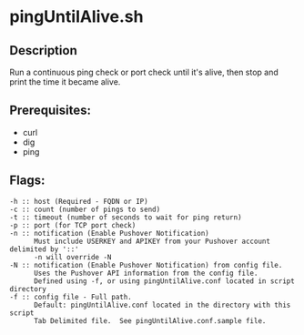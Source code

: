 # pingUntilAlive.sh
## Description
Run a continuous ping check or port check until it's alive, then stop and print the time it became alive.

## Prerequisites:

* curl
* dig
* ping


## Flags:
```
-h :: host (Required - FQDN or IP)
-c :: count (number of pings to send)
-t :: timeout (number of seconds to wait for ping return)
-p :: port (for TCP port check)
-n :: notification (Enable Pushover Notification)
      Must include USERKEY and APIKEY from your Pushover account delimited by '::'
      -n will override -N
-N :: notification (Enable Pushover Notification) from config file.
      Uses the Pushover API information from the config file.
      Defined using -f, or using pingUntilAlive.conf located in script directory
-f :: config file - Full path.
      Default: pingUntilAlive.conf located in the directory with this script
      Tab Delimited file.  See pingUntilAlive.conf.sample file.
```
